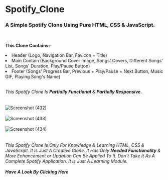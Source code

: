 # Spotify_Clone
<h3><b>A Simple Spotify Clone Using Pure HTML, CSS & JavaScript.</i></b></h3>
<br>

<b>This Clone Contains:-</b>

<li>Header (Logo, Navigation Bar, Favicon + Title)</li>
<li>Main Contain (Background Cover Image,  Songs' Covers, Different Songs' List, Songs' Duration, Play/Pause Button)</li>
<li>Footer (Songs' Progress Bar, Previous + Play/Pause + Next Button, Music GIF, Playing Song's Name)</li>
<br>

<i>This Spotify Clone Is <b>Partially Functional</b> & <b>Partially Responsive.</i></b>
<br><br><br>
![Screenshot (432)](https://user-images.githubusercontent.com/85762282/157341869-af500877-d2e3-4153-bac6-cde4466e8f7e.png)
<br><br>
![Screenshot (433)](https://user-images.githubusercontent.com/85762282/157341877-88eb72ed-0d1f-42fc-b272-03345adbfda2.png)
<br><br>
![Screenshot (434)](https://user-images.githubusercontent.com/85762282/157341880-84ad82c7-4b0c-4fd9-8d9b-c3eeeb2b433d.png)
<br><br><br>
<i>This Spotify Clone Is Only For Knowledge & Learning HTML, CSS & JavaScript. It Is Just A Creative Clone. It Has Only <b>Needed Functionality</b> & More Enhancement or Updation Can Be Applied To It. Don't Take It As A Complete Spotify Application. It is Just A Learning Module.</i>
<br><br>
<a href="https://kanha412.github.io/Spotify_Clone/" target="_blank" style="text-decoration:none;"><i><b>Have A Look By Clicking Here</b></i></a>

